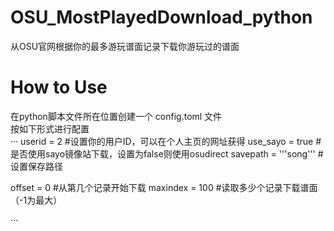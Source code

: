 # OSU_MostPlayedDownload_python
从OSU官网根据你的最多游玩谱面记录下载你游玩过的谱面  

# How to Use  
在python脚本文件所在位置创建一个 config.toml 文件  
按如下形式进行配置  
···
userid = 2  #设置你的用户ID，可以在个人主页的网址获得
use_sayo = true  #是否使用sayo镜像站下载，设置为false则使用osudirect
savepath =  '''song'''  #设置保存路径

offset = 0  #从第几个记录开始下载
maxindex = 100  #读取多少个记录下载谱面（-1为最大）

···
